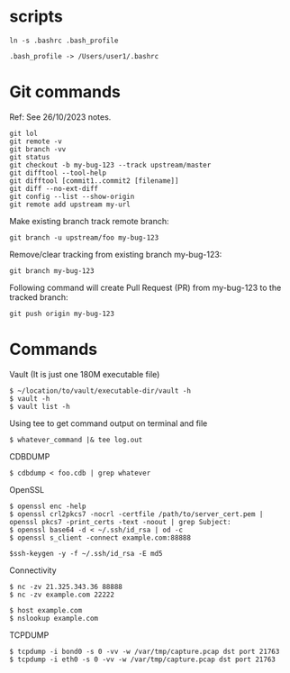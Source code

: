 # scripts

```
ln -s .bashrc .bash_profile
```

```
.bash_profile -> /Users/user1/.bashrc
```

# Git commands
Ref: See 26/10/2023 notes.
```
git lol
git remote -v
git branch -vv
git status
git checkout -b my-bug-123 --track upstream/master
git difftool --tool-help
git difftool [commit1..commit2 [filename]]
git diff --no-ext-diff
git config --list --show-origin
git remote add upstream my-url
```
Make existing branch track remote branch:
```
git branch -u upstream/foo my-bug-123
```
Remove/clear tracking from existing branch my-bug-123:
```
git branch my-bug-123
```
Following command will create Pull Request (PR) from my-bug-123 to the tracked branch:
```
git push origin my-bug-123
``` 

# Commands

Vault (It is just one 180M executable file)
```
$ ~/location/to/vault/executable-dir/vault -h
$ vault -h
$ vault list -h
```

Using tee to get command output on terminal and file
```
$ whatever_command |& tee log.out
```

CDBDUMP
```
$ cdbdump < foo.cdb | grep whatever
```

OpenSSL
```
$ openssl enc -help
$ openssl crl2pkcs7 -nocrl -certfile /path/to/server_cert.pem | openssl pkcs7 -print_certs -text -noout | grep Subject:
$ openssl base64 -d < ~/.ssh/id_rsa | od -c
$ openssl s_client -connect example.com:88888
```
```
$ssh-keygen -y -f ~/.ssh/id_rsa -E md5
```

Connectivity
```
$ nc -zv 21.325.343.36 88888
$ nc -zv example.com 22222

$ host example.com
$ nslookup example.com
```

TCPDUMP
```
$ tcpdump -i bond0 -s 0 -vv -w /var/tmp/capture.pcap dst port 21763
$ tcpdump -i eth0 -s 0 -vv -w /var/tmp/capture.pcap dst port 21763 
```
